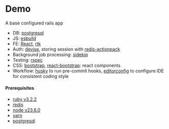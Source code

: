 # Demo

A base configured rails app

* DB: [postgresql](https://github.com/ged/ruby-pg)
* JS: [esbuild](https://github.com/rails/jsbundling-rails)
* FE: [React](https://react.dev/), [rtk](https://redux-toolkit.js.org/)
* Auth: [devise](https://github.com/heartcombo/devise), storing session with [redis-actionpack](https://github.com/redis-store/redis-actionpack)
* Background job processing: [sidekiq](https://github.com/sidekiq/sidekiq)
* Testing: [rspec](https://github.com/rspec/rspec-rails)
* CSS: [bootstrap](https://getbootstrap.com/), [react-bootstrap](https://react-bootstrap.netlify.app/): react components
* Workflow: [husky](https://github.com/typicode/husky) to run pre-commit hooks, [editorconfig](https://editorconfig.org/) to configure IDE for consistent coding style

#### Prerequisites

- [ruby v3.2.2](https://www.ruby-lang.org/en/documentation/installation/)
- [redis](https://redis.io/docs/latest/operate/oss_and_stack/install/install-redis/)
- [node v23.6.0](https://nodejs.org/en/download)
- [yarn](https://yarnpkg.com/getting-started/install)
- [postgresql](https://www.postgresql.org/download/)

